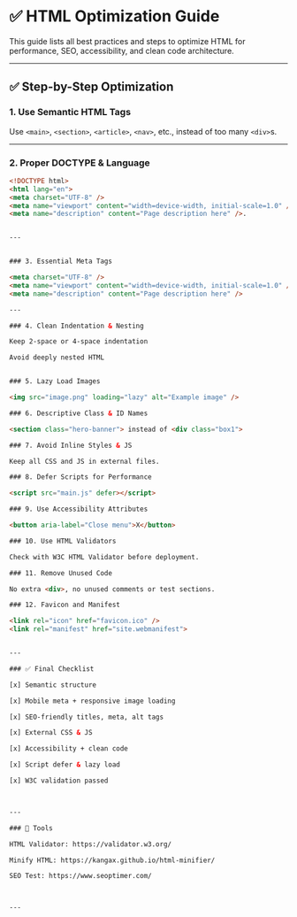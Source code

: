 # ✅ HTML Optimization Guide

This guide lists all best practices and steps to optimize HTML for performance, SEO, accessibility, and clean code architecture.

---

## ✅ Step-by-Step Optimization

### 1. Use Semantic HTML Tags
Use `<main>`, `<section>`, `<article>`, `<nav>`, etc., instead of too many `<div>`s.

---

### 2. Proper DOCTYPE & Language
```html
<!DOCTYPE html>
<html lang="en">
<meta charset="UTF-8" />
<meta name="viewport" content="width=device-width, initial-scale=1.0" />
<meta name="description" content="Page description here" />.


---


### 3. Essential Meta Tags

<meta charset="UTF-8" />
<meta name="viewport" content="width=device-width, initial-scale=1.0" />
<meta name="description" content="Page description here" />

---

### 4. Clean Indentation & Nesting

Keep 2-space or 4-space indentation

Avoid deeply nested HTML


### 5. Lazy Load Images

<img src="image.png" loading="lazy" alt="Example image" />

### 6. Descriptive Class & ID Names

<section class="hero-banner"> instead of <div class="box1">

### 7. Avoid Inline Styles & JS

Keep all CSS and JS in external files.

### 8. Defer Scripts for Performance

<script src="main.js" defer></script>

### 9. Use Accessibility Attributes

<button aria-label="Close menu">X</button>

### 10. Use HTML Validators

Check with W3C HTML Validator before deployment.

### 11. Remove Unused Code

No extra <div>, no unused comments or test sections.

### 12. Favicon and Manifest

<link rel="icon" href="favicon.ico" />
<link rel="manifest" href="site.webmanifest">


---

### ✅ Final Checklist

[x] Semantic structure

[x] Mobile meta + responsive image loading

[x] SEO-friendly titles, meta, alt tags

[x] External CSS & JS

[x] Accessibility + clean code

[x] Script defer & lazy load

[x] W3C validation passed



---

### 📘 Tools

HTML Validator: https://validator.w3.org/

Minify HTML: https://kangax.github.io/html-minifier/

SEO Test: https://www.seoptimer.com/



---